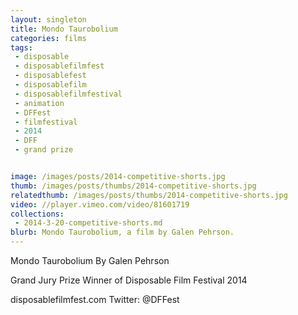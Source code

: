 ```yaml
---
layout: singleton
title: Mondo Taurobolium
categories: films
tags:
 - disposable
 - disposablefilmfest
 - disposablefest
 - disposablefilm
 - disposablefilmfestival
 - animation
 - DFFest
 - filmfestival
 - 2014
 - DFF
 - grand prize


image: /images/posts/2014-competitive-shorts.jpg
thumb: /images/posts/thumbs/2014-competitive-shorts.jpg
relatedthumb: /images/posts/thumbs/2014-competitive-shorts.jpg
video: //player.vimeo.com/video/81601719
collections:
 - 2014-3-20-competitive-shorts.md
blurb: Mondo Taurobolium, a film by Galen Pehrson.
---
```


Mondo Taurobolium
By Galen Pehrson

Grand Jury Prize Winner of Disposable Film Festival 2014

disposablefilmfest.com
Twitter: @DFFest